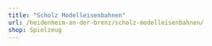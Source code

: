 ```yaml
---
title: "Scholz Modelleisenbahnen"
url: /heidenheim-an-der-brenz/scholz-modelleisenbahnen/
shop: Spielzeug
---
```

